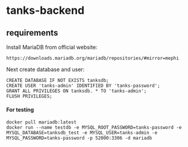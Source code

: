 # tanks-backend

## requirements
Install MariaDB from official website: 

    https://downloads.mariadb.org/mariadb/repositories/#mirror=mephi

Next create database and user:
    
    CREATE DATABASE IF NOT EXISTS tanksdb;
    CREATE USER 'tanks-admin' IDENTIFIED BY 'tanks-password';
    GRANT ALL PRIVILEGES ON tanksdb. * TO 'tanks-admin';
    FLUSH PRIVILEGES;
    
#### For testing
    docker pull mariadb:latest
    docker run --name testdb -e MYSQL_ROOT_PASSWORD=tanks-password -e MYSQL_DATABASE=tanksdb_test -e MYSQL_USER=tanks-admin -e MYSQL_PASSWORD=tanks-password -p 52000:3306 -d mariadb

    


